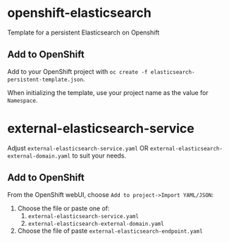 # openshift-elasticsearch
Template for a persistent Elasticsearch on Openshift

## Add to OpenShift
Add to your OpenShift project with `oc create -f elasticsearch-persistent-template.json`.

When initializing the template, use your project name as the value for `Namespace`.

# external-elasticsearch-service
Adjust `external-elasticsearch-service.yaml` OR `external-elasticsearch-external-domain.yaml` to suit your needs.

## Add to OpenShift
From the OpenShift webUI, choose `Add to project->Import YAML/JSON`:
1. Choose the file or paste one of:
    1. `external-elasticsearch-service.yaml`
    2. `external-elasticsearch-external-domain.yaml`
2. Choose the file of paste `external-elasticsearch-endpoint.yaml`
